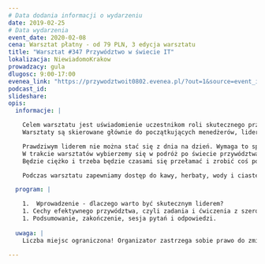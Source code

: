 ```yaml
---
# Data dodania informacji o wydarzeniu
date: 2019-02-25
# Data wydarzenia
event_date: 2020-02-08
cena: Warsztat płatny - od 79 PLN, 3 edycja warsztatu
title: "Warsztat #347 Przywództwo w świecie IT"
lokalizacja: NiewiadomoKrakow
prowadzacy: gula
dlugosc: 9:00-17:00
evenea_link: "https://przywodztwoit0802.evenea.pl/?out=1&source=event_iframe"
podcast_id:
slideshare:
opis:
  informacje: |

    Celem warsztatu jest uświadomienie uczestnikom roli skutecznego przywództwa w świecie IT a następnie przekazanie wiedzy i wypracowanie konkretnych zachowań pozwalających osiągać lepsze wyniki i czerpać więcej satysfakcji z pracy zespołowej.
    Warsztaty są skierowane głównie do początkujących menedżerów, liderów zespołów lub osób przymierzających się do tej roli.

    Prawdziwym liderem nie można stać się z dnia na dzień. Wymaga to sporo przygotowań, codziennej pracy nad sobą, analizowania sytuacji i wyciągania wniosków na przyszłość.
    W trakcie warsztatów wybierzemy się w podróż po świecie przywództwa, zaczynając od zupełnie początkowych etapów wędrówki, poprzez coraz trudniejsze elementy aż po finalny koniec wycieczki.
    Będzie ciężko i trzeba będzie czasami się przełamać i zrobić coś po raz pierwszy, ale rozwój zaczyna się tam, gdzie kończy się rutyna i bezpieczeństwo. Skupimy się głównie na elementach miękkich przywództwa i zarządzania, w oderwaniu od konkretnych metodyk zarządzania czy realizowania projektów.

    Podczas warsztatu zapewniamy dostęp do kawy, herbaty, wody i ciastek. W porze obiadowej zapewniamy pizzę w wersji mięsnej i wegetariańskiej.

  program: |

    1.  Wprowadzenie - dlaczego warto być skutecznym liderem?
    1. Cechy efektywnego przywództwa, czyli zadania i ćwiczenia z szerokiego zakresu umiejętności niezbędnych w pracy lidera, takich jak: komunikacja, proaktywność, delegowanie, udzielanie informacji zwrotnej, motywowanie, radzenie sobie z konfliktami czy budowanie zespołu. Skupimy się głównie na tych obszarach, które są dla Was najważniejsze.
    1. Podsumowanie, zakończenie, sesja pytań i odpowiedzi. 
  
  uwaga: |
    Liczba miejsc ograniczona! Organizator zastrzega sobie prawo do zmiany lokalizacji wydarzenia oraz jego odwołania w przypadku niezgłoszenia się minimalnej liczby uczestników.

---
```

